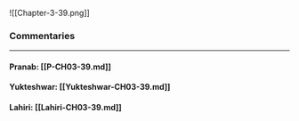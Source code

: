 ![[Chapter-3-39.png]]

### Commentaries

---

#### Pranab: [[P-CH03-39.md]]

#### Yukteshwar: [[Yukteshwar-CH03-39.md]]

#### Lahiri: [[Lahiri-CH03-39.md]]
